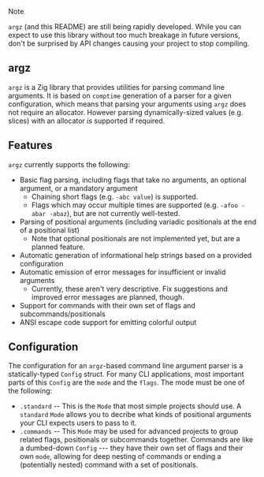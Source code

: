 > [!NOTE]
> `argz` (and this README) are still being rapidly developed. While you can expect to use this library without too much breakage in future versions, don't be surprised by API changes causing your project to stop compiling.

## argz

`argz` is a Zig library that provides utilities for parsing command line arguments. It is based on `comptime` generation of a parser for a given configuration, which means that parsing your arguments using `argz` does not require an allocator. However parsing dynamically-sized values (e.g. slices) with an allocator *is* supported if required.

## Features

`argz` currently supports the following:
  - Basic flag parsing, including flags that take no arguments, an optional argument, or a mandatory argument
    - Chaining short flags (e.g. `-abc value`) is supported.
    - Flags which may occur multiple times are supported (e.g. `-afoo -abar -abaz`), but are not currently well-tested.
  - Parsing of positional arguments (including variadic positionals at the end of a positional list)
    - Note that optional positionals are not implemented yet, but are a planned feature.
  - Automatic generation of informational help strings based on a provided configuration
  - Automatic emission of error messages for insufficient or invalid arguments
    - Currently, these aren't very descriptive. Fix suggestions and improved error messages are planned, though.
  - Support for commands with their own set of flags and subcommands/positionals
  - ANSI escape code support for emitting colorful output

## Configuration

The configuration for an `argz`-based command line argument parser is a statically-typed `Config` struct. For many CLI applications, most important parts of this `Config` are the `mode` and the `flags`. The mode must be one of the following:
  - `.standard` -- This is the `Mode` that most simple projects should use. A `standard` `Mode` allows you to decribe what kinds of positional arguments your CLI expects users to pass to it.
  - `.commands` -- This `Mode` may be used for advanced projects to group related flags, positionals or subcommands together. Commands are like a dumbed-down `Config` --- they have their own set of flags and their own `mode`, allowing for deep nesting of commands or ending a (potentially nested) command with a set of positionals.
